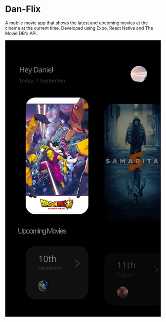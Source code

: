 # Dan-Flix
A mobile movie app that shows the latest and upcoming movies at the cinema at the current time. Developed using Expo, React Native and The Movie DB's API.

<img src="https://github.com/danielashrafk/dan-flix/blob/main/assets/app-captures/Capture1.png" width="600">
<!-- ![Screenshot](https://github.com/danielashrafk/dan-flix/blob/main/assets/app-captures/Capture1.png)

![Screenshot](https://github.com/danielashrafk/dan-flix/blob/main/assets/app-captures/Capture2.png)

![Screenshot](https://github.com/danielashrafk/dan-flix/blob/main/assets/app-captures/Capture3.png)

![Screenshot](https://github.com/danielashrafk/dan-flix/blob/main/assets/app-captures/Capture4.png)

![Screenshot](https://github.com/danielashrafk/dan-flix/blob/main/assets/app-captures/Capture5.png) -->
